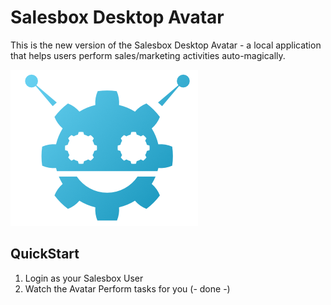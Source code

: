 # Salesbox Desktop Avatar

This is the new version of the Salesbox Desktop Avatar - a local application that helps users perform sales/marketing activities auto-magically.

![icon](./bothead.png)

## QuickStart

1. Login as your Salesbox User
2. Watch the Avatar Perform tasks for you (- done -)

